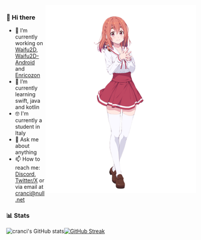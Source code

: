 <img align="right" src="sumi.png" alt="Sumi Sakurasawa"  width="400px">

### 👋 Hi there

- 🔭 I’m currently working on [Waifu2D](https://github.com/cranci1/waifu2D/), [Waifu2D-Android](https://github.com/cranci1/waifu2D-android) and [Enricozon](https://github.com/cranci1/Enricozon) 
- 🌱 I’m currently learning swift, java and kotlin
- 🤓 I'm currently a student in Italy 
- 💬 Ask me about anything
- 📫 How to reach me: [Discord](https://discord.com/users/908762694096654397), [Twitter/X](https://twitter.com/cranci_) or via email at [cranci@null.net](mailto:cranci@null.net)

### 📊 Stats

![cranci's GitHub stats](https://github-readme-stats.vercel.app/api?username=cranci1&show_icons=true&theme=dark)[![GitHub Streak](https://streak-stats.demolab.com/?user=cranci1&theme=dark)](https://git.io/streak-stats)

